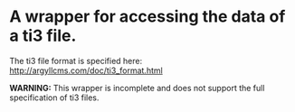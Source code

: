 
# A wrapper for accessing the data of a ti3 file.

The ti3 file format is specified here: http://argyllcms.com/doc/ti3_format.html

**WARNING:** This wrapper is incomplete and does not support the full
specification of ti3 files.
